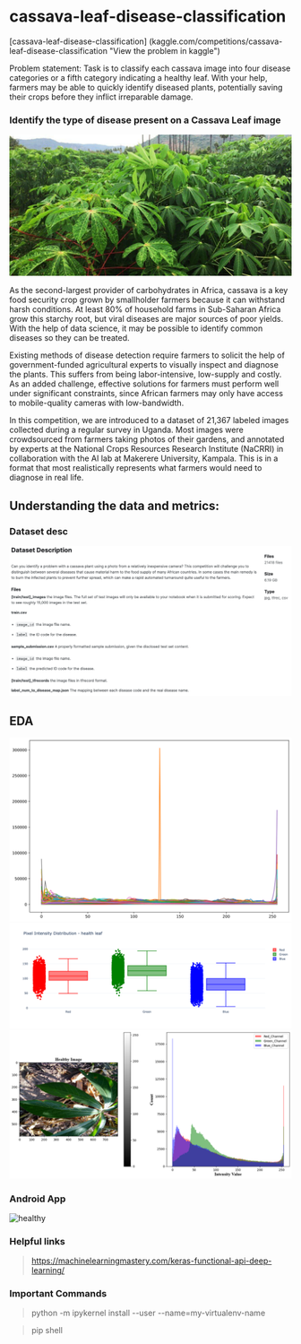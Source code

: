 # cassava-leaf-disease-classification 

[cassava-leaf-disease-classification] (kaggle.com/competitions/cassava-leaf-disease-classification "View the problem in kaggle")

Problem statement: Task is to classify each cassava image into four disease categories or a fifth category indicating a healthy leaf. With your help, farmers may be able to quickly identify diseased plants, potentially saving their crops before they inflict irreparable damage.

### Identify the type of disease present on a Cassava Leaf image
<picture>
 <source media="(prefers-color-scheme: dark)" srcset="imgs/cassava-leaf.jpeg">
 <source media="(prefers-color-scheme: light)" srcset="imgs/cassava-leaf.jpeg">
 <img alt="Cassava-leaf" src="imgs/cassava-leaf.jpeg">
</picture>

As the second-largest provider of carbohydrates in Africa, cassava is a key food security crop grown by smallholder farmers because it can withstand harsh conditions. At least 80% of household farms in Sub-Saharan Africa grow this starchy root, but viral diseases are major sources of poor yields. With the help of data science, it may be possible to identify common diseases so they can be treated.

Existing methods of disease detection require farmers to solicit the help of government-funded agricultural experts to visually inspect and diagnose the plants. This suffers from being labor-intensive, low-supply and costly. As an added challenge, effective solutions for farmers must perform well under significant constraints, since African farmers may only have access to mobile-quality cameras with low-bandwidth.

In this competition, we are introduced to a dataset of 21,367 labeled images collected during a regular survey in Uganda. Most images were crowdsourced from farmers taking photos of their gardens, and annotated by experts at the National Crops Resources Research Institute (NaCRRI) in collaboration with the AI lab at Makerere University, Kampala. This is in a format that most realistically represents what farmers would need to diagnose in real life.



## Understanding the data and metrics: 

### Dataset desc
<picture>
 <source media="(prefers-color-scheme: dark)" srcset="imgs/dataset-desc.png">
 <source media="(prefers-color-scheme: light)" srcset="imgs/dataset-desc.png">
 <img alt="Cassava-leaf" src="imgs/dataset-desc.png">
</picture>

## EDA 

<picture>
 <source media="(prefers-color-scheme: dark)" srcset="outputs/pixel-intensity-dist-red-channel.png">
 <source media="(prefers-color-scheme: light)" srcset="outputs/pixel-intensity-dist-red-channel.png">
 <img alt="pixel-intensity-dist-red-channel" src="outputs/pixel-intensity-dist-red-channel.png">
</picture>

<picture>
 <source media="(prefers-color-scheme: dark)" srcset="outputs/boxplot_healthy_rgb_channels.png">
 <source media="(prefers-color-scheme: light)" srcset="outputs/boxplot_healthy_rgb_channels.png">
 <img alt="boxplot_healthy_rgb_channels" src="outputs/boxplot_healthy_rgb_channels.png">
</picture>

<picture>
 <source media="(prefers-color-scheme: dark)" srcset="outputs/pixel-intensity-dist.png">
 <source media="(prefers-color-scheme: light)" srcset="outputs/pixel-intensity-dist.png">
 <img alt="pixel-intensity-dist" src="outputs/pixel-intensity-dist.png">
</picture>


### Android App 

<picture>
 <source media="(prefers-color-scheme: dark)" srcset="outputs/cmd_healthy.gif" width="400" height="800">
 <source media="(prefers-color-scheme: light)" srcset="outputs/cmd_healthy.gif" width="400" height="800">
 <img alt="healthy" src="outputs/healthy.gif" width="400" height="800">
</picture>


### Helpful links
> https://machinelearningmastery.com/keras-functional-api-deep-learning/

### Important Commands

> python -m ipykernel install --user --name=my-virtualenv-name

> pip shell